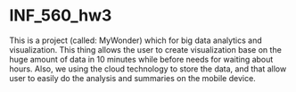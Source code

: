 # INF_560_hw3
This is a project (called: MyWonder) which for big data analytics and visualization. This thing allows the user to create visualization base on the huge amount of data in 10 minutes while before needs for waiting about hours. Also, we using the cloud technology to store the data, and that allow user to easily do the analysis and summaries on the mobile device.
